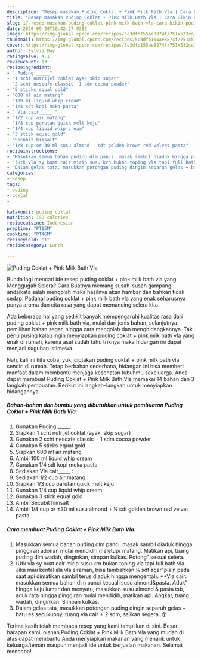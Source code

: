 ```yaml
---
description: "Resep masakan Puding Coklat + Pink Milk Bath Vla | Cara Bikin Puding Coklat + Pink Milk Bath Vla Yang Enak Dan Lezat"
title: "Resep masakan Puding Coklat + Pink Milk Bath Vla | Cara Bikin Puding Coklat + Pink Milk Bath Vla Yang Enak Dan Lezat"
slug: 17-resep-masakan-puding-coklat-pink-milk-bath-vla-cara-bikin-puding-coklat-pink-milk-bath-vla-yang-enak-dan-lezat
date: 2020-09-28T10:42:27.938Z
image: https://img-global.cpcdn.com/recipes/5c3dfb155ae8874f/751x532cq70/puding-coklat-pink-milk-bath-vla-foto-resep-utama.jpg
thumbnail: https://img-global.cpcdn.com/recipes/5c3dfb155ae8874f/751x532cq70/puding-coklat-pink-milk-bath-vla-foto-resep-utama.jpg
cover: https://img-global.cpcdn.com/recipes/5c3dfb155ae8874f/751x532cq70/puding-coklat-pink-milk-bath-vla-foto-resep-utama.jpg
author: Sylvia Day
ratingvalue: 4.1
reviewcount: 13
recipeingredient:
- " Puding _____"
- "1 scht nutrijel coklat ayak skip sugar"
- "2 scht nescafe classic  1 sdm cocoa powder"
- "5 sticks equal gold"
- "600 ml air matang"
- "100 ml liquid whip cream"
- "1/4 sdt kopi moka pasta"
- " Vla cair_____ "
- "1/2 cup air matang"
- "1/3 cup parutan quick melt keju"
- "1/4 cup liquid whip cream"
- "3 stick equal gold"
- "Secubit himsalt"
- "1/8 cup or 30 ml susu almond   sdt golden brown red velvet pasta"
recipeinstructions:
- "Masukkan semua bahan puding dlm panci, masak sambil diaduk hingga pinggiran adonan mulai mendidih meletup/ matang. Matikan api, tuang puding dlm wadah, dinginkan, simpan kulkas. Potong&#34; sesuai selera."
- "(Utk vla sy buat cair mirip susu krn bukan toping vla tapi full bath vla. Jika mau kental ala vla siraman, bisa tambahkan ¼ sdt agar&#34;plain pada saat api dimatikan sambil terus diaduk hingga mengental). **Vla cair: masukkan semua bahan dlm panci kecuali susu almond&amp;pasta. Aduk&#34; hingga keju lumer dan menyatu, masukkan susu almond &amp; pasta tsb, aduk rata hingga pinggiran mulai mendidih, matikan api. Angkat, tuang wadah, dinginkan. Simpan kulkas."
- "Dalam gelas tata, masukkan potongan puding dingin separuh gelas + batu es secukupny, tuang vla cair ± 2 sdm, sajikan segera..😚"
categories:
- Resep
tags:
- puding
- coklat
- 

katakunci: puding coklat  
nutrition: 198 calories
recipecuisine: Indonesian
preptime: "PT15M"
cooktime: "PT46M"
recipeyield: "1"
recipecategory: Lunch

---
```



![Puding Coklat + Pink Milk Bath Vla](https://img-global.cpcdn.com/recipes/5c3dfb155ae8874f/751x532cq70/puding-coklat-pink-milk-bath-vla-foto-resep-utama.jpg)

Bunda lagi mencari ide resep puding coklat + pink milk bath vla yang Menggugah Selera? Cara Buatnya memang susah-susah gampang. andaikata salah mengolah maka hasilnya akan hambar dan bahkan tidak sedap. Padahal puding coklat + pink milk bath vla yang enak seharusnya punya aroma dan cita rasa yang dapat memancing selera kita.

Ada beberapa hal yang sedikit banyak mempengaruhi kualitas rasa dari puding coklat + pink milk bath vla, mulai dari jenis bahan, selanjutnya pemilihan bahan segar, hingga cara mengolah dan menghidangkannya. Tak perlu pusing kalau ingin menyiapkan puding coklat + pink milk bath vla yang enak di rumah, karena asal sudah tahu triknya maka hidangan ini dapat menjadi suguhan istimewa.




Nah, kali ini kita coba, yuk, ciptakan puding coklat + pink milk bath vla sendiri di rumah. Tetap berbahan sederhana, hidangan ini bisa memberi manfaat dalam membantu menjaga kesehatan tubuhmu sekeluarga. Anda dapat membuat Puding Coklat + Pink Milk Bath Vla memakai 14 bahan dan 3 langkah pembuatan. Berikut ini langkah-langkah untuk menyiapkan hidangannya.

<!--inarticleads1-->

##### Bahan-bahan dan bumbu yang dibutuhkan untuk pembuatan Puding Coklat + Pink Milk Bath Vla:

1. Gunakan  Puding _____:
1. Siapkan 1 scht nutrijel coklat (ayak, skip sugar)
1. Gunakan 2 scht nescafe classic + 1 sdm cocoa powder
1. Gunakan 5 sticks equal gold
1. Siapkan 600 ml air matang
1. Ambil 100 ml liquid whip cream
1. Gunakan 1/4 sdt kopi moka pasta
1. Sediakan  Vla cair_____ :
1. Sediakan 1/2 cup air matang
1. Siapkan 1/3 cup parutan quick melt keju
1. Gunakan 1/4 cup liquid whip cream
1. Gunakan 3 stick equal gold
1. Ambil Secubit himsalt
1. Ambil 1/8 cup or ±30 ml susu almond + ¼ sdt golden brown red velvet pasta




<!--inarticleads2-->

##### Cara membuat Puding Coklat + Pink Milk Bath Vla:

1. Masukkan semua bahan puding dlm panci, masak sambil diaduk hingga pinggiran adonan mulai mendidih meletup/ matang. Matikan api, tuang puding dlm wadah, dinginkan, simpan kulkas. Potong&#34; sesuai selera.
1. (Utk vla sy buat cair mirip susu krn bukan toping vla tapi full bath vla. Jika mau kental ala vla siraman, bisa tambahkan ¼ sdt agar&#34;plain pada saat api dimatikan sambil terus diaduk hingga mengental). **Vla cair: masukkan semua bahan dlm panci kecuali susu almond&amp;pasta. Aduk&#34; hingga keju lumer dan menyatu, masukkan susu almond &amp; pasta tsb, aduk rata hingga pinggiran mulai mendidih, matikan api. Angkat, tuang wadah, dinginkan. Simpan kulkas.
1. Dalam gelas tata, masukkan potongan puding dingin separuh gelas + batu es secukupny, tuang vla cair ± 2 sdm, sajikan segera..😚




Terima kasih telah membaca resep yang kami tampilkan di sini. Besar harapan kami, olahan Puding Coklat + Pink Milk Bath Vla yang mudah di atas dapat membantu Anda menyiapkan makanan yang menarik untuk keluarga/teman maupun menjadi ide untuk berjualan makanan. Selamat mencoba!

